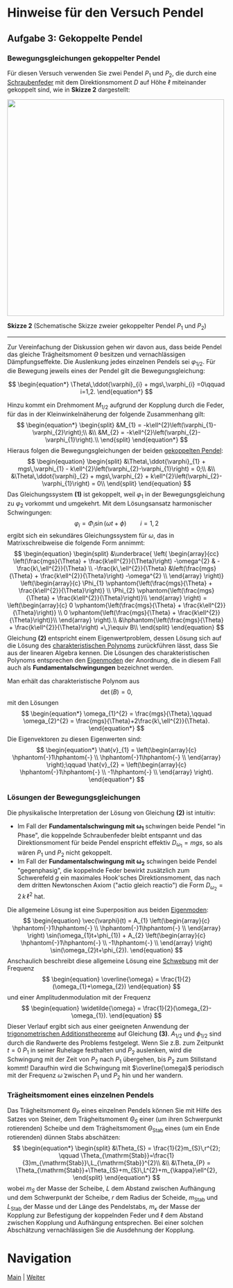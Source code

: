 # Hinweise für den Versuch Pendel


## Aufgabe 3: Gekoppelte Pendel

### Bewegungsgleichungen gekoppelter Pendel

Für diesen Versuch verwenden Sie zwei Pendel $P_{1}$ und $P_{2}$, die durch eine [Schraubenfeder](https://de.wikipedia.org/wiki/Feder_(Technik)) mit dem Direktionsmoment $D$ auf Höhe $\ell$ miteinander gekoppelt sind, wie in **Skizze 2** dargestellt: 

<img src="../figures/GekoppeltePendelSkizze.png" width="500" style="zoom:100%;" />

**Skizze 2** (Schematische Skizze zweier gekoppelter Pendel $P_{1}$ und $P_{2}$)

---

Zur Vereinfachung der Diskussion gehen wir davon aus, dass beide Pendel das gleiche Trägheitsmoment $\Theta$ besitzen und vernachlässigen Dämpfungseffekte. Die Auslenkung jedes einzelnen Pendels sei $\varphi_{1/2}$. Für die Bewegung jeweils eines der Pendel gilt die Bewegungsgleichung: 

$$
\begin{equation*}
\Theta\,\ddot{\varphi}_{i} + mgs\,\varphi_{i} =0\qquad i=1,2.
\end{equation*}
$$

Hinzu kommt ein Drehmoment $M_{1/2}$ aufgrund der Kopplung durch die Feder, für das in der Kleinwinkelnäherung der folgende Zusammenhang gilt:
$$
\begin{equation*}
\begin{split}
&M_{1} = -k\ell^{2}\left(\varphi_{1}-\varphi_{2}\right);\\
&\\
&M_{2} = -k\ell^{2}\left(\varphi_{2}-\varphi_{1}\right).\\
\end{split}
\end{equation*}
$$
Hieraus folgen die Bewegungsgleichungen der beiden [gekoppelten Pendel](https://de.wikipedia.org/wiki/Gekoppelte_Pendel): 
$$
\begin{equation}
\begin{split}
&\Theta\,\ddot{\varphi}_{1} + mgs\,\varphi_{1} - k\ell^{2}\left(\varphi_{2}-\varphi_{1}\right) = 0;\\
&\\
&\Theta\,\ddot{\varphi}_{2} + mgs\,\varphi_{2} + k\ell^{2}\left(\varphi_{2}-\varphi_{1}\right) = 0\\
\end{split}
\end{equation}
$$
Das Gleichungssystem **(1)** ist gekoppelt, weil $\varphi_{1}$ in der Bewegungsgleichung zu $\varphi_{2}$ vorkommt und umgekehrt. Mit dem Lösungsansatz harmonischer Schwingungen:
$$
\begin{equation*}
\varphi_{i} = \Phi_{i}\sin(\omega t+\phi)\qquad i=1,2
\end{equation*}
$$
ergibt sich ein sekundäres Gleichungssystem für $\omega$, das in Matrixschreibweise die folgende Form annimmt: 
$$
\begin{equation}
\begin{split}
&\underbrace{
\left(
\begin{array}{cc}
\left(\frac{mgs}{\Theta} + \frac{k\ell^{2}}{\Theta}\right) -\omega^{2} & -\frac{k\,\ell^{2}}{\Theta} \\ 
-\frac{k\,\ell^{2}}{\Theta} &\left(\frac{mgs}{\Theta} + \frac{k\ell^{2}}{\Theta}\right) -\omega^{2} \\ 
\end{array}
\right)}
\left(\begin{array}{c}
\Phi_{1} \vphantom{\left(\frac{mgs}{\Theta} + \frac{k\ell^{2}}{\Theta}\right)} \\ 
\Phi_{2} \vphantom{\left(\frac{mgs}{\Theta} + \frac{k\ell^{2}}{\Theta}\right)}\\
\end{array}
\right) = 
\left(\begin{array}{c}
0 \vphantom{\left(\frac{mgs}{\Theta} + \frac{k\ell^{2}}{\Theta}\right)} \\ 
0 \vphantom{\left(\frac{mgs}{\Theta} + \frac{k\ell^{2}}{\Theta}\right)}\\
\end{array}
\right).\\
&\hphantom{\left(\frac{mgs}{\Theta} + \frac{k\ell^{2}}{\Theta}\right) +\,}\equiv B\\
\end{split}
\end{equation}
$$
Gleichung **(2)** entspricht einem Eigenwertproblem, dessen Lösung sich auf die Lösung des [charakteristischen Polynoms](https://de.wikipedia.org/wiki/Charakteristisches_Polynom) zurückführen lässt, dass Sie aus der linearen Algebra kennen. Die Lösungen des charakteristischen Polynoms entsprechen den [Eigenmoden](https://de.wikipedia.org/wiki/Eigenmode) der Anordnung, die in diesem Fall auch als **Fundamentalschwingungen** bezeichnet werden. 

Man erhält das charakteristische Polynom aus 
$$
\begin{equation*}
\det\left(B\right)=0,
\end{equation*}
$$
mit den Lösungen
$$
\begin{equation*}
\omega_{1}^{2} = \frac{mgs}{\Theta},\qquad
\omega_{2}^{2} = \frac{mgs}{\Theta}+2\frac{k\,\ell^{2}}{\Theta}.
\end{equation*}
$$
Die Eigenvektoren zu diesen Eigenwerten sind:
$$
\begin{equation*}
\hat{v}_{1} = 
\left(\begin{array}{c}
\hphantom{-}1\hphantom{-} \\ 
\hphantom{-}1\hphantom{-} \\
\end{array}
\right);\qquad
\hat{v}_{2} = 
\left(\begin{array}{c}
\hphantom{-}1\hphantom{-} \\ 
-1\hphantom{-} \\
\end{array}
\right).
\end{equation*}
$$
### Lösungen der Bewegungsgleichungen

Die physikalische Interpretation der Lösung von Gleichung **(2)** ist intuitiv: 

- Im Fall der **Fundamentalschwingung mit $\boldsymbol{\omega_{1}}$** schwingen beide Pendel "in Phase", die koppelnde Schraubenfeder bleibt entspannt und das Direktionsmoment für beide Pendel enspricht effektiv $D_{\omega_{1}}=mgs$, so als wären $P_{1}$ und $P_{2}$ nicht gekoppelt. 
- Im Fall der **Fundamentalschwingung mit $\boldsymbol{\omega_{2}}$** schwingen beide Pendel "gegenphasig", die koppelnde Feder bewirkt zusätzlich zum Schwerefeld $g$ ein maximales Hook'sches Direktionsmoment, das nach dem dritten Newtonschen Axiom ("actio gleich reactio") die Form $D_{\omega_{2}}=2\,k\,\ell^{2}$ hat.

Die allgemeine Lösung ist eine Superposition aus beiden [Eigenmoden](https://de.wikipedia.org/wiki/Eigenmode):
$$
\begin{equation}
\vec{\varphi}(t) = A_{1} \left(\begin{array}{c}
\hphantom{-}1\hphantom{-} \\ 
\hphantom{-}1\hphantom{-} \\
\end{array}
\right)
\sin(\omega_{1}t+\phi_{1}) + 
A_{2} \left(\begin{array}{c}
\hphantom{-}1\hphantom{-} \\ 
-1\hphantom{-} \\
\end{array}
\right)
\sin(\omega_{2}t+\phi_{2}).
\end{equation}
$$
Anschaulich beschreibt diese allgemeine Lösung eine [Schwebung](https://de.wikipedia.org/wiki/Schwebung) mit der Frequenz 
$$
\begin{equation}
\overline{\omega} = \frac{1}{2}(\omega_{1}+\omega_{2})
\end{equation}
$$
und einer Amplitudenmodulation mit der Frequenz
$$
\begin{equation}
\widetilde{\omega} = \frac{1}{2}(\omega_{2}-\omega_{1}).
\end{equation}
$$
Dieser Verlauf ergibt sich aus einer geeigneten Anwendung der [trigonometrischen Additionstheoreme](https://de.wikipedia.org/wiki/Formelsammlung_Trigonometrie#Summen_zweier_trigonometrischer_Funktionen_(Identit%C3%A4ten)) auf Gleichung **(3)**. $A_{1/2}$ und $\phi_{1/2}$ sind durch die Randwerte des Problems festgelegt. Wenn Sie z.B. zum Zeitpunkt $t=0$ $P_{1}$ in seiner Ruhelage festhalten und $P_{2}$ auslenken, wird die Schwingung mit der Zeit von $P_{2}$ nach $P_{1}$ übergehen, bis $P_{2}$ zum Stillstand kommt! Daraufhin wird die Schwingung mit $\overline{\omega}$ periodisch mit der Frequenz $\widetilde{\omega}$ zwischen $P_{1}$ und $P_{2}$ hin und her wandern.   

### Trägheitsmoment eines einzelnen Pendels

Das Trägheitsmoment $\Theta_{P}$ eines einzelnen Pendels können Sie mit Hilfe des Satzes von Steiner, dem Trägheitsmoment $\Theta_{S}$ einer (um ihren Schwerpunkt rotierenden) Scheibe und dem Trägheitsmoment $\Theta_{\mathrm{Stab}}$ eines (um ein Ende rotierenden) dünnen Stabs abschätzen:
$$
\begin{equation*}
\begin{split}
&\Theta_{S} = \frac{1}{2}m_{S}\,r^{2}; \qquad
\Theta_{\mathrm{Stab}}=\frac{1}{3}m_{\mathrm{Stab}}\,L_{\mathrm{Stab}}^{2}\\
&\\
&\Theta_{P} = \Theta_{\mathrm{Stab}}+\Theta_{S}+m_{S}\,L^{2}+m_{\kappa}\ell^{2},
\end{split}
\end{equation*}
$$
wobei $m_{S}$ der Masse der Scheibe, $L$ dem Abstand zwischen Aufhängung und dem Schwerpunkt der Scheibe, $r$ dem Radius der Scheide, $m_{\mathrm{Stab}}$ und $L_{\mathrm{Stab}}$ der Masse und der Länge des Pendelstabs, $m_{\kappa}$ der Masse der Kopplung zur Befestigung der koppelnden Feder und $\ell$ dem Abstand zwischen Kopplung und Aufhängung entsprechen. Bei einer solchen Abschätzung vernachlässigen Sie die Ausdehnung der Kopplung. 

#  Navigation

[Main](https://gitlab.kit.edu/kit/etp-lehre/p1-praktikum/students/-/tree/main/Pendel) | [Weiter](https://gitlab.kit.edu/kit/etp-lehre/p1-praktikum/students/-/tree/main/Pendel/doc/Hinweise-Aufgabe-3-a.md)
